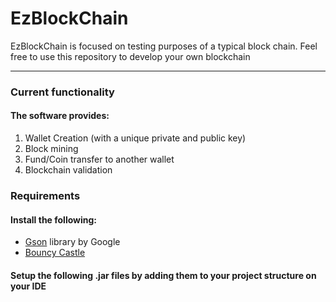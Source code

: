 # EzBlockChain

EzBlockChain is focused on testing purposes of a typical block chain. Feel free to use this repository to develop your own
blockchain

---

### Current functionality

#### The software provides:

1. Wallet Creation (with a unique private and public key)
2. Block mining
3. Fund/Coin transfer to another wallet
4. Blockchain validation

### Requirements

#### Install the following:

- [Gson](https://repo1.maven.org/maven2/com/google/code/gson/gson/2.6.2/gson-2.6.2.jar) library by Google
- [Bouncy Castle](https://www.bouncycastle.org/download/bcprov-jdk15on-159.jar)

#### Setup the following .jar files by adding them to your project structure on your IDE
